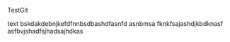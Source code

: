 TestGit 

text bskdakdebnjkefdfnnbsdbashdfasnfd asnbmsa
fknkfsajashdjkbdknasf
asfbvjshadfsjhadsajhdkas
